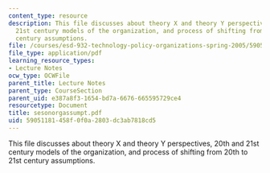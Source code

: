 ```yaml
---
content_type: resource
description: This file discusses about theory X and theory Y perspectives, 20th and
  21st century models of the organization, and process of shifting from 20th to 21st
  century assumptions.
file: /courses/esd-932-technology-policy-organizations-spring-2005/59051181458f0f0a2803dc3ab7818cd5_sesonorgassumpt.pdf
file_type: application/pdf
learning_resource_types:
- Lecture Notes
ocw_type: OCWFile
parent_title: Lecture Notes
parent_type: CourseSection
parent_uid: e387a8f3-1654-bd7a-6676-665595729ce4
resourcetype: Document
title: sesonorgassumpt.pdf
uid: 59051181-458f-0f0a-2803-dc3ab7818cd5
---
```

This file discusses about theory X and theory Y perspectives, 20th and 21st century models of the organization, and process of shifting from 20th to 21st century assumptions.


